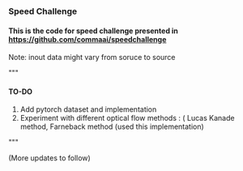 ### Speed Challenge

#### This is the code for speed challenge presented in https://github.com/commaai/speedchallenge

Note: inout data might vary from soruce to source 

"""
#### TO-DO

1) Add pytorch dataset and implementation 
2) Experiment with different optical flow methods : ( Lucas Kanade method, Farneback method (used this implementation)

"""

(More updates to follow) 
